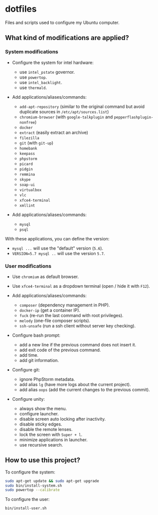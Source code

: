 # dotfiles

Files and scripts used to configure my Ubuntu computer.

## What kind of modifications are applied?

### System modifications

* Configure the system for intel hardware:
  - use `intel_pstate` governor.
  - use `powertop`.
  - use `intel_backlight`.
  - use `thermald`.

* Add applications/aliases/commands:
  - `add-apt-repository` (similar to the original command but avoid duplicate sources in `/etc/apt/sources.list`)
  - `chromium-browser` (with `google-talkplugin` and `pepperflashplugin-nonfree`)
  - `docker`
  - `extract` (easily extract an archive)
  - `filezilla`
  - `git` (with `git-up`)
  - `homebank`
  - `keepass`
  - `phpstorm`
  - `picard`
  - `pidgin`
  - `remmina`
  - `skype`
  - `soap-ui`
  - `virtualbox`
  - `vlc`
  - `xfce4-terminal`
  - `xmllint`

* Add applications/aliases/commands:
  - `mysql`
  - `psql`

With these applications, you can define the version:
  - `mysql ...` will use the "default" version (`5.6`).
  - `VERSION=5.7 mysql ..` will use the version `5.7`.

### User modifications

* Use `chromium` as default browser.

* Use `xfce4-terminal` as a dropdown terminal (open / hide it with `F12`).

* Add applications/aliases/commands:
  - `composer` (dependency management in PHP).
  - `docker-ip` (get a container IP).
  - `fuck` (re-run the last command with root privileges).
  - `melody` (one-file composer scripts).
  - `ssh-unsafe` (run a ssh client without server key checking).

* Configure bash prompt:
  - add a new line if the previous command does not insert it.
  - add exit code of the previous command.
  - add time.
  - add git information.

* Configure git:
  - ignore PhpStorm metadata.
  - add alias `lg` (have more logs about the current project).
  - add alias `oops` (add the current changes to the previous commit).

* Configure unity:
  - always show the menu.
  - configure launcher.
  - disable screen auto locking after inactivity.
  - disable sticky edges.
  - disable the remote lenses.
  - lock the screen with `Super + l`.
  - minimize applications in launcher.
  - use recursive search.

## How to use this project?

To configure the system:
```bash
sudo apt-get update && sudo apt-get upgrade
sudo bin/install-system.sh
sudo powertop --calibrate
```

To configure the user:
```bash
bin/install-user.sh
```
